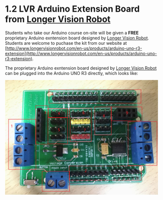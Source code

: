  # 1.2 LVR Arduino Extension Board from [Longer Vision Robot](http://www.longervisionrobot.com)

Students who take our Arduino course on-site will be given a **FREE** proprietary Arduino exntension board designed by [Longer Vision Robot](http://www.longervisionrobot.com). Students are welcome to puchase the kit from our website at [http://www.longervisionrobot.com/en-us/products/arduino-uno-r3-extension](http://www.longervisionrobot.com/en-us/products/arduino-uno-r3-extension). 

The proprietary Arduino exntension board designed by [Longer Vision Robot](http://www.longervisionrobot.com) can be plugged into the Arduino UNO R3 directly, which looks like:

![LVR Arduino Extension Board](./LVR_Arduino_Extension_Board.jpg)
